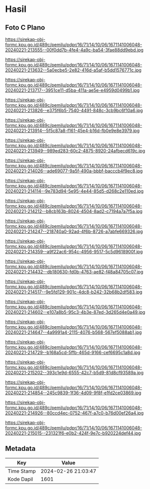 # Hasil

## Foto C Plano

https://sirekap-obj-formc.kpu.go.id/489c/pemilu/pdpr/16/71/14/10/06/1671141006048-20240221-213555--00f0dd7b-4fe4-4a9c-ba54-3fae88dd9ebd.jpg

https://sirekap-obj-formc.kpu.go.id/489c/pemilu/pdpr/16/71/14/10/06/1671141006048-20240221-213632--5a0ecbe5-2e82-416d-a5af-b5dd1576771c.jpg

https://sirekap-obj-formc.kpu.go.id/489c/pemilu/pdpr/16/71/14/10/06/1671141006048-20240221-213717--3951ce11-d5ba-411a-ae5e-e4959d0499b1.jpg

https://sirekap-obj-formc.kpu.go.id/489c/pemilu/pdpr/16/71/14/10/06/1671141006048-20240221-213826--e375f6b5-7540-4491-848c-3cb9bc6f10a6.jpg

https://sirekap-obj-formc.kpu.go.id/489c/pemilu/pdpr/16/71/14/10/06/1671141006048-20240221-213914--5f5c87a8-f161-45e4-b16d-fb0e9e8e3979.jpg

https://sirekap-obj-formc.kpu.go.id/489c/pemilu/pdpr/16/71/14/10/06/1671141006048-20240221-213949--989ed283-60c2-4875-8920-24afbecd619c.jpg

https://sirekap-obj-formc.kpu.go.id/489c/pemilu/pdpr/16/71/14/10/06/1671141006048-20240221-214026--ade69077-9a5f-490a-bbbf-bacccb4f9ec8.jpg

https://sirekap-obj-formc.kpu.go.id/489c/pemilu/pdpr/16/71/14/10/06/1671141006048-20240221-214114--9e783d94-5e95-4e44-85d5-d268c2e110ed.jpg

https://sirekap-obj-formc.kpu.go.id/489c/pemilu/pdpr/16/71/14/10/06/1671141006048-20240221-214212--b8cb163b-8024-4504-8ad2-c7194a7a7f5a.jpg

https://sirekap-obj-formc.kpu.go.id/489c/pemilu/pdpr/16/71/14/10/06/1671141006048-20240221-214247--218740a0-92ad-4f6b-8726-a7abfe669326.jpg

https://sirekap-obj-formc.kpu.go.id/489c/pemilu/pdpr/16/71/14/10/06/1671141006048-20240221-214359--a9f22ac6-954c-4956-9517-5c5d9618900f.jpg

https://sirekap-obj-formc.kpu.go.id/489c/pemilu/pdpr/16/71/14/10/06/1671141006048-20240221-214432--db180630-fd0b-4763-ae82-f48a84705c07.jpg

https://sirekap-obj-formc.kpu.go.id/489c/pemilu/pdpr/16/71/14/10/06/1671141006048-20240221-214517--9e5fd129-901c-4dc8-b242-32b68b2df583.jpg

https://sirekap-obj-formc.kpu.go.id/489c/pemilu/pdpr/16/71/14/10/06/1671141006048-20240221-214602--e107a8b5-95c3-4b3e-87ed-3d265d4e0a49.jpg

https://sirekap-obj-formc.kpu.go.id/489c/pemilu/pdpr/16/71/14/10/06/1671141006048-20240221-214647--4a9991a4-2115-4076-b568-567ef5088ab1.jpg

https://sirekap-obj-formc.kpu.go.id/489c/pemilu/pdpr/16/71/14/10/06/1671141006048-20240221-214729--b168a5cd-5ffb-465d-9166-cef6695c1a8d.jpg

https://sirekap-obj-formc.kpu.go.id/489c/pemilu/pdpr/16/71/14/10/06/1671141006048-20240221-215202--393c1e9d-6555-42c7-b5d9-81d8cf93589a.jpg

https://sirekap-obj-formc.kpu.go.id/489c/pemilu/pdpr/16/71/14/10/06/1671141006048-20240221-214854--245c9839-1f36-4d09-9f8f-e1fd2ce03869.jpg

https://sirekap-obj-formc.kpu.go.id/489c/pemilu/pdpr/16/71/14/10/06/1671141006048-20240221-214926--80ccd4ec-0752-467f-a7c0-b76d00ef26a4.jpg

https://sirekap-obj-formc.kpu.go.id/489c/pemilu/pdpr/16/71/14/10/06/1671141006048-20240221-215015--231321f6-e0b2-424f-9e7c-b920224def44.jpg


## Metadata

| Key        | Value               |
| ---------- | ------------------- |
| Time Stamp | 2024-02-26 21:03:47 |
| Kode Dapil | 1601                |



